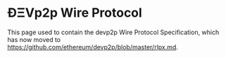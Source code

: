 # ÐΞVp2p Wire Protocol

This page used to contain the devp2p Wire Protocol Specification, which has now moved to <https://github.com/ethereum/devp2p/blob/master/rlpx.md>.
